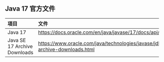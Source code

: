 

## Java 17 官方文件
| 項目      | 文件                                                            | 
|:--------|:--------------------------------------------------------------| 
| Java 17 | https://docs.oracle.com/en/java/javase/17/docs/api/index.html | 
| Java SE 17 Archive Downloads | https://www.oracle.com/java/technologies/javase/jdk17-archive-downloads.html| 